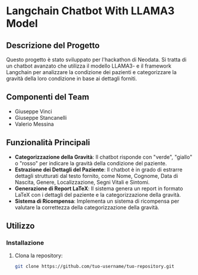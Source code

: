 # Langchain Chatbot With LLAMA3 Model

## Descrizione del Progetto

Questo progetto è stato sviluppato per l'hackathon di Neodata. Si tratta di un chatbot avanzato che utilizza il modello LLAMA3- e il framework Langchain per analizzare la condizione dei pazienti e categorizzare la gravità della loro condizione in base ai dettagli forniti.

## Componenti del Team

- Giuseppe Vinci
- Giuseppe Stancanelli
- Valerio Messina

## Funzionalità Principali

- **Categorizzazione della Gravità**: Il chatbot risponde con "verde", "giallo" o "rosso" per indicare la gravità della condizione del paziente.
- **Estrazione dei Dettagli del Paziente**: Il chatbot è in grado di estrarre dettagli strutturati dal testo fornito, come Nome, Cognome, Data di Nascita, Genere, Localizzazione, Segni Vitali e Sintomi.
- **Generazione di Report LaTeX**: Il sistema genera un report in formato LaTeX con i dettagli del paziente e la categorizzazione della gravità.
- **Sistema di Ricompensa**: Implementa un sistema di ricompensa per valutare la correttezza della categorizzazione della gravità.

## Utilizzo

### Installazione

1. Clona la repository:
   ```bash
   git clone https://github.com/tuo-username/tuo-repository.git
